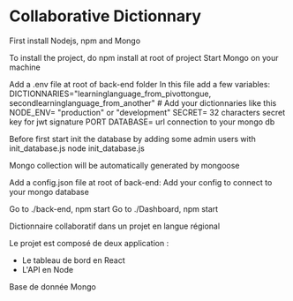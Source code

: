 # Collaborative Dictionnary

First install Nodejs, npm and Mongo

To install the project, do npm install at root of project
Start Mongo on your machine


Add a .env file at root of back-end folder
In this file add a few variables:
DICTIONNARIES="learninglanguage_from_pivottongue, secondlearninglanguage_from_another" # Add your dictionnaries like this
NODE_ENV= "production" or "development"
SECRET= 32 characters secret key for jwt signature
PORT
DATABASE= url connection to your mongo db

Before first start init the database by adding some admin users with init_database.js
node init_database.js

Mongo collection will be automatically generated by mongoose


Add a config.json file at root of back-end:
Add your config to connect to your mongo database

Go to ./back-end, npm start
Go to ./Dashboard, npm start 


Dictionnaire collaboratif dans un projet en langue régional


Le projet est composé de deux application :
- Le tableau de bord en React
- L'API en Node

Base de donnée Mongo
